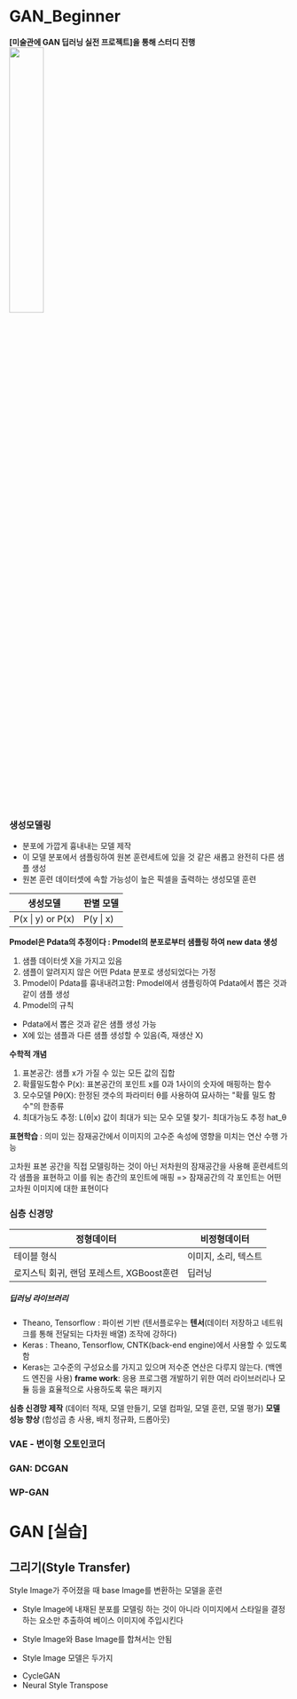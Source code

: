 # GAN_Beginner 
**[미술관에 GAN 딥러닝 실전 프로젝트]을 통해 스터디 진행** <br>
<img src="https://user-images.githubusercontent.com/72767245/98833307-36944580-2481-11eb-8c58-5bb9d022ca67.png" width="35%">

### 생성모델링
- 분포에 가깝게 흉내내는 모델 제작
- 이 모델 분포에서 샘플링하여 원본 훈련세트에 있을 것 같은 새롭고 완전히 다른 샘플 생성
- 원본 훈련 데이터셋에 속할 가능성이 높은 픽셀을 출력하는 생성모델 훈련

생성모델 | 판별 모델
------------ | -------------
 P(x &#124; y) or P(x) | P(y &#124; x)

**Pmodel은 Pdata의 추정이다 : Pmodel의 분포로부터 샘플링 하여 new data 생성**
1. 샘플 데이터셋 X을 가지고 있음
2. 샘플이 알려지지 않은 어떤 Pdata 분포로 생성되었다는 가정
3. Pmodel이 Pdata를 흉내내려고함: Pmodel에서 샘플링하여 Pdata에서 뽑은 것과 같이 샘플 생성
4. Pmodel의 규칙
  - Pdata에서 뽑은 것과 같은 샘플 생성 가능
  - X에 있는 샘플과 다른 샘플 생성할 수 있음(즉, 재생산 X)
  
**수학적 개념**
1. 표본공간: 샘플 x가 가질 수 있는 모든 값의 집합 
2. 확률밀도함수 P(x): 표본공간의 포인트 x를 0과 1사이의 숫자에 매핑하는 함수
3. 모수모델 Pθ(X): 한정된 갯수의 파라미터 θ를 사용하여 묘사하는 "확률 밀도 함수"의 한종류
4. 최대가능도 추정: L(θ|x) 값이 최대가 되는 모수 모델 찾기- 최대가능도 추정 hat_θ

**표현학습**
: 의미 있는 잠재공간에서 이미지의 고수준 속성에 영향을 미치는 연산 수행 가능

고차원 표본 공간을 직접 모델링하는 것이 아닌 저차원의 잠재공간을 사용해 훈련세트의 각 샘플을 표현하고 이를 워논 층간의 포인트에 매핑
=> 잠재공간의 각 포인트는 어떤 고차원 이미지에 대한 표현이다

### 심층 신경망

정형데이터 | 비정형데이터
------------ | -------------
 테이블 형식 | 이미지, 소리, 텍스트
 로지스틱 회귀, 랜덤 포레스트, XGBoost훈련 | 딥러닝
 ##### 딥러닝 라이브러리
 - Theano, Tensorflow : 파이썬 기반 (텐서플로우는 **텐서**(데이터 저장하고 네트워크를 통해 전달되는 다차원 배열) 조작에 강하다)
 - Keras : Theano, Tensorflow, CNTK(back-end engine)에서 사용할 수 있도록 함
  - Keras는 고수준의 구성요소를 가지고 있으며 저수준 연산은 다루지 않는다. (백엔드 엔진을 사용)
 **frame work**: 응용 프로그램 개발하기 위한 여러 라이브러리나 모듈 등을 효율적으로 사용하도록 묶은 패키지 <br>
 
**심층 신경망 제작**
(데이터 적재, 모델 만들기, 모델 컴파일, 모델 훈련, 모델 평가)
 **모델 성능 향상**
(합성곱 층 사용, 배치 정규화, 드롭아웃)

### VAE - 변이형 오토인코더
### GAN: DCGAN
### WP-GAN

# GAN [실습]
## 그리기(Style Transfer)
Style Image가 주어졌을 때 base Image를 변환하는 모델을 훈련
- Style Image에 내재된 분포를 모델링 하는 것이 아니라 이미지에서 스타일을 결정하는 요소만 추출하여 베이스 이미지에 주입시킨다
 * Style Image와 Base Image를 합쳐서는 안됨
- Style Image 모델은 두가지
 * CycleGAN
 * Neural Style Transpose
